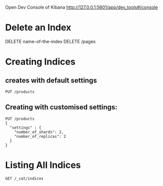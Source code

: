Open Dev Console of Kibana
http://127.0.0.1:5601/app/dev_tools#/console

# Delete an Index
DELETE name-of-the-index
DELETE /pages

# Creating Indices
## creates with default settings
`PUT /products`

## Creating with customised settings:
```
PUT /products
{
  "settings" : {
    "number_of_shards": 2,
    "number_of_replicas": 2
  }
}
```
# Listing All Indices
`GET /_cat/indices`
